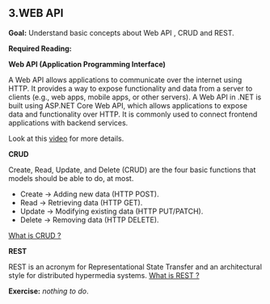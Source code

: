 ## 3.WEB API

**Goal:** Understand basic concepts about Web API , CRUD and REST.

**Required Reading:**

**Web API (Application Programming Interface)**

A Web API allows applications to communicate over the internet using HTTP. It provides a way to expose functionality and data from a server to clients (e.g., web apps, mobile apps, or other servers).
A Web API in .NET is built using ASP.NET Core Web API, which allows applications to expose data and functionality over HTTP. It is commonly used to connect frontend applications with backend services.

Look at this [video](https://www.youtube.com/watch?v=bxuYDT-BWaI) for more details.

**CRUD**

Create, Read, Update, and Delete (CRUD) are the four basic functions that models should be able to do, at most.
 - Create → Adding new data (HTTP POST).
 - Read → Retrieving data (HTTP GET).
 - Update → Modifying existing data (HTTP PUT/PATCH).
 - Delete → Removing data (HTTP DELETE).

[What is CRUD ? ](https://www.codecademy.com/article/what-is-crud)    

**REST**

REST is an acronym for Representational State Transfer and an architectural style for distributed hypermedia systems.
[What is REST ? ](https://www.codecademy.com/article/what-is-rest) 
  
**Exercise:** *nothing to do*.

